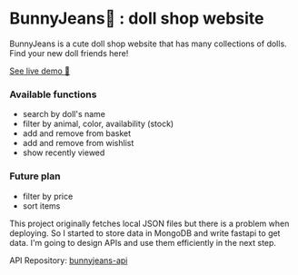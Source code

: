 # BunnyJeans🐰 : doll shop website
BunnyJeans is a cute doll shop website that has many collections of dolls. Find your new doll friends here!

[See live demo 🎃](https://bunnyjeans.vercel.app/)

### Available functions
* search by doll's name
* filter by animal, color, availability (stock)
* add and remove from basket
* add and remove from wishlist
* show recently viewed

### Future plan
* filter by price
* sort items

This project originally fetches local JSON files but there is a problem when deploying. So I started to store data in MongoDB and write fastapi to get data. I'm going to design APIs and use them efficiently in the next step.

API Repository: [bunnyjeans-api](https://github.com/FernPK/bunnyjeans-api)

